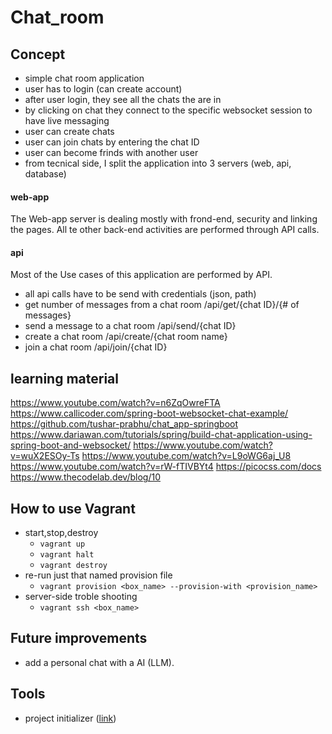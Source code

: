# Chat_room

## Concept
- simple chat room application
- user has to login (can create account)
- after user login, they see all the chats the are in
- by clicking on chat they connect to the specific websocket session to have live messaging
- user can create chats
- user can join chats by entering the chat ID
- user can become frinds with another user
- from tecnical side, I split the application into 3 servers (web, api, database)

#### web-app
The Web-app server is dealing mostly with frond-end, security and linking the pages. All te other back-end activities are performed through API calls.

#### api
Most of the Use cases of this application are performed by API.
- all api calls have to be send with credentials (json, path)
- get number of messages from a chat room /api/get/{chat ID}/{# of messages}
- send a message to a chat room /api/send/{chat ID}
- create a chat room /api/create/{chat room name}
- join a chat room /api/join/{chat ID}

## learning material
https://www.youtube.com/watch?v=n6ZqOwreFTA
https://www.callicoder.com/spring-boot-websocket-chat-example/
https://github.com/tushar-prabhu/chat_app-springboot
https://www.dariawan.com/tutorials/spring/build-chat-application-using-spring-boot-and-websocket/
https://www.youtube.com/watch?v=wuX2ESOy-Ts
https://www.youtube.com/watch?v=L9oWG6aj_U8
https://www.youtube.com/watch?v=rW-fTIVBYt4
https://picocss.com/docs
https://www.thecodelab.dev/blog/10

## How to use Vagrant
- start,stop,destroy
    - `vagrant up`
    - `vagrant halt`
    - `vagrant destroy`
- re-run just that named provision file
    - `vagrant provision <box_name> --provision-with <provision_name>`
- server-side troble shooting
    - `vagrant ssh <box_name>`

## Future improvements
- add a personal chat with a AI (LLM).

## Tools
- project initializer ([link](https://start.spring.io/))